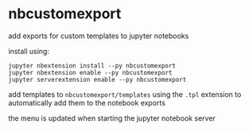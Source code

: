 # nbcustomexport
add exports for custom templates to jupyter notebooks

install using:

    jupyter nbextension install --py nbcustomexport
    jupyter nbextension enable --py nbcustomexport
    jupyter serverextension enable --py nbcustomexport
    
add templates to `nbcustomexport/templates` using the `.tpl` extension to automatically add them to the notebook exports

the menu is updated when starting the jupyter notebook server